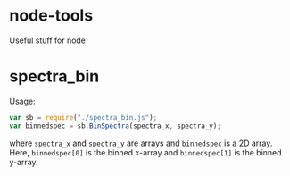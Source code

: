 # node-tools
Useful stuff for node

# spectra_bin

Usage:
``` javascript
var sb = require("./spectra_bin.js");
var binnedspec = sb.BinSpectra(spectra_x, spectra_y);
```
where `spectra_x` and `spectra_y` are arrays and `binnedspec` is a 2D array. Here, `binnedspec[0]` is the binned x-array and `binnedspec[1]` is the binned y-array.



